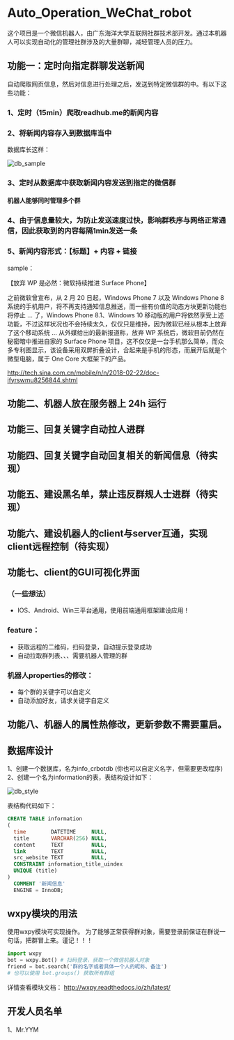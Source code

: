 # Auto_Operation_WeChat_robot

这个项目是一个微信机器人，由广东海洋大学互联网社群技术部开发。通过本机器人可以实现自动化的管理社群涉及的大量群聊，减轻管理人员的压力。

## 功能一：定时向指定群聊发送新闻
自动爬取网页信息，然后对信息进行处理之后，发送到特定微信群的中。有以下这些功能：
### 1、定时（15min）爬取readhub.me的新闻内容

### 2、将新闻内容存入到数据库当中

数据库长这样：

![db_sample](https://codingnote.oss-cn-shenzhen.aliyuncs.com/db_sample.png)

### 3、定时从数据库中获取新闻内容发送到指定的微信群
#### 机器人能够同时管理多个群

### 4、由于信息量较大，为防止发送速度过快，影响群秩序与网络正常通信，因此获取到的内容每隔1min发送一条

### 5、新闻内容形式：【标题】+ 内容 + 链接

sample：

【放弃 WP 是必然：微软持续推进 Surface Phone】

之前微软曾宣布，从 2 月 20 日起，Windows Phone 7 以及 Windows Phone 8 系统的手机用户，将不再支持通知信息推送，而一些有价值的动态方块更新功能也将停止 ... 了，Windows Phone 8.1、Windows 10 移动版的用户将依然享受上述功能，不过这样状况也不会持续太久，仅仅只是维持，因为微软已经从根本上放弃了这个移动系统 ... 从外媒给出的最新报道称，放弃 WP 系统后，微软目前仍然在秘密暗中推进自家的 Surface Phone 项目，这不仅仅是一台手机那么简单，而众多专利图显示，该设备采用双屏折叠设计，合起来是手机的形态，而展开后就是个微型电脑，属于 One Core 大框架下的产品。

http://tech.sina.com.cn/mobile/n/n/2018-02-22/doc-ifyrswmu8256844.shtml


## 功能二、机器人放在服务器上 24h 运行

## 功能三、回复关键字自动拉人进群

## 功能四、回复关键字自动回复相关的新闻信息（待实现）

## 功能五、建设黑名单，禁止违反群规人士进群（待实现）

## 功能六、建设机器人的client与server互通，实现client远程控制（待实现）

## 功能七、client的GUI可视化界面

### （一些想法）

* IOS、Android、Win三平台通用，使用前端通用框架建设应用！

### feature：
* 获取远程的二维码，扫码登录，自动提示登录成功
* 自动拉取群列表、、、需要机器人管理的群

### 机器人properties的修改：

* 每个群的关键字可以自定义
* 自动添加好友，请求关键字自定义

## 功能八、机器人的属性热修改，更新参数不需要重启。

## 数据库设计
1、创建一个数据库，名为info_crbotdb (你也可以自定义名字，但需要更改程序)
2、创建一个名为information的表，表结构设计如下：

![db_style](https://codingnote.oss-cn-shenzhen.aliyuncs.com/db_style.png)

表结构代码如下：

```sql
CREATE TABLE information
(
  time        DATETIME     NULL,
  title       VARCHAR(256) NULL,
  content     TEXT         NULL,
  link        TEXT         NULL,
  src_website TEXT         NULL,
  CONSTRAINT information_title_uindex
  UNIQUE (title)
)
  COMMENT '新闻信息'
  ENGINE = InnoDB;
```

## wxpy模块的用法
使用wxpy模块可实现操作。
为了能够正常获得群对象，需要登录前保证在群说一句话，把群冒上来。谨记！！！

```python
import wxpy
bot = wxpy.Bot() # 扫码登录，获取一个微信机器人对象
friend = bot.search('群的名字或者具体一个人的昵称、备注')
# 也可以使用 bot.groups() 获取所有群组
```
详情查看模块文档：
http://wxpy.readthedocs.io/zh/latest/

## 开发人员名单
1、Mr.YYM
